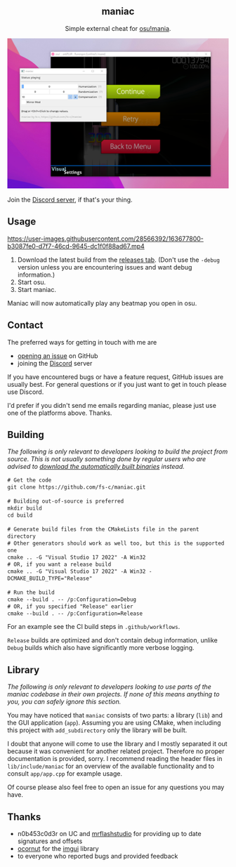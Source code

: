 <h2 align="center">maniac</h2>

<p align="center">
  Simple external cheat for <a href="https://osu.ppy.sh/help/wiki/Game_Modes/osu!mania">osu!mania</a>.<br>
</p>

![](media/showcase.png)

Join the [Discord server](https://discord.gg/aARF7KbTuj), if that's your thing.

## Usage

https://user-images.githubusercontent.com/28566392/163677800-b3087fe0-d7f7-46cd-9645-dc1f0f88ad67.mp4

1. Download the latest build from the [releases tab](https://github.com/fs-c/maniac/releases). (Don't use the `-debug` version unless you are encountering issues and want debug information.)
2. Start osu.
3. Start maniac.

Maniac will now automatically play any beatmap you open in osu.

## Contact

The preferred ways for getting in touch with me are 
- [opening an issue](https://github.com/fs-c/maniac/issues) on GitHub
- joining the [Discord](https://discord.gg/aARF7KbTuj) server

If you have encountered bugs or have a feature request, GitHub issues are usually best. For general questions or if you just want to get in touch please use Discord.

I'd prefer if you didn't send me emails regarding maniac, please just use one of the platforms above. Thanks.

## Building

_The following is only relevant to developers looking to build the project from source. This is not usually something done by regular users who are advised to [download the automatically built binaries](https://github.com/fs-c/maniac/releases) instead._

```
# Get the code
git clone https://github.com/fs-c/maniac.git

# Building out-of-source is preferred
mkdir build
cd build

# Generate build files from the CMakeLists file in the parent directory
# Other generators should work as well too, but this is the supported one
cmake .. -G "Visual Studio 17 2022" -A Win32
# OR, if you want a release build
cmake .. -G "Visual Studio 17 2022" -A Win32 -DCMAKE_BUILD_TYPE="Release"

# Run the build
cmake --build . -- /p:Configuration=Debug
# OR, if you specified "Release" earlier
cmake --build . -- /p:Configuration=Release
```

For an example see the CI build steps in `.github/workflows`.

`Release` builds are optimized and don't contain debug information, unlike `Debug` builds which also have significantly more verbose logging.

## Library

_The following is only relevant to developers looking to use parts of the maniac codebase in their own projects. If none of this means anything to you, you can safely ignore this section._

You may have noticed that `maniac` consists of two parts: a library (`lib`) and the GUI application (`app`). Assuming you are using CMake, when including this project with `add_subdirectory` only the library will be built.

I doubt that anyone will come to use the library and I mostly separated it out because it was convenient for another related project. Therefore no proper documentation is provided, sorry. I recommend reading the header files in `lib/include/maniac` for an overview of the available functionality and to consult `app/app.cpp` for example usage.

Of course please also feel free to open an issue for any questions you may have.

## Thanks

- n0b453c0d3r on UC and [mrflashstudio](https://github.com/mrflashstudio) for
  providing up to date signatures and offsets
- [ocornut](https://github.com/ocornut) for the [imgui](https://github.com/ocornut/imgui) library
- to everyone who reported bugs and provided feedback
